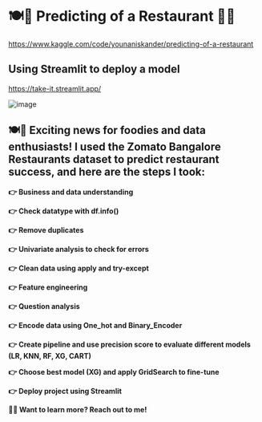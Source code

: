 
# 🍽️🌟 Predicting of a Restaurant 🍴🌟
https://www.kaggle.com/code/younaniskander/predicting-of-a-restaurant
## Using Streamlit to deploy a model
https://take-it.streamlit.app/

![image](https://github.com/younaniskander/-Predicting-of-a-Restaurant-/assets/87044703/169c5965-99f7-4dfb-85da-f1d4bbcb0a5c)

## 🍽🌟 Exciting news for foodies and data enthusiasts! I used the Zomato Bangalore Restaurants dataset to predict restaurant success, and here are the steps I took:

**👉 Business and data understanding**

**👉 Check datatype with df.info()**

**👉 Remove duplicates**

**👉 Univariate analysis to check for errors**

**👉 Clean data using apply and try-except**

**👉 Feature engineering**

**👉 Question analysis**

**👉 Encode data using One_hot and Binary_Encoder**

**👉 Create pipeline and use precision score to evaluate different models (LR, KNN, RF, XG, CART)**

**👉 Choose best model (XG) and apply GridSearch to fine-tune**

**👉 Deploy project using Streamlit**

**🍴🌟 Want to learn more? Reach out to me!**
